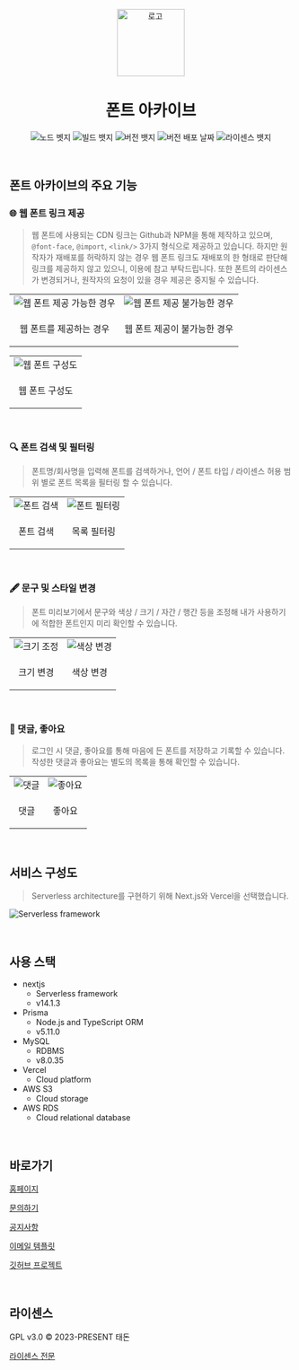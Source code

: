 <p align="center">
  <img src="https://fonts-archive.s3.ap-northeast-2.amazonaws.com/logo_squared.png"  alt="로고" align="center" height="120">
  <h1 align="center">폰트 아카이브</h1>
  <p align="center">
    <img src="https://img.shields.io/badge/node-v18.+-%231B73E7" alt="노드 벳지"/> 
    <img src="https://img.shields.io/badge/build-nextjs%20v14.+-%231B73E7" alt="빌드 뱃지"/>
    <img src="https://img.shields.io/github/v/release/taedonn/fonts-archive?color=1B73E7" alt="버전 뱃지"/>
    <img src="https://img.shields.io/github/release-date/taedonn/fonts-archive?color=1B73E7" alt="버전 배포 날짜"/>
    <img src="https://img.shields.io/badge/license-GPL%20v3.0-%231B73E7" alt="라이센스 뱃지"/>
  </p>
</p>

&nbsp;

## 폰트 아카이브의 주요 기능

### 🌐 웹 폰트 링크 제공

> 웹 폰트에 사용되는 CDN 링크는 Github과 NPM을 통해 제작하고 있으며, `@font-face`, `@import`, `<link/>` 3가지 형식으로 제공하고 있습니다. 하지만 원작자가 재배포를 허락하지 않는 경우 웹 폰트 링크도 재배포의 한 형태로 판단해 링크를 제공하지 않고 있으니, 이용에 참고 부탁드립니다. 또한 폰트의 라이센스가 변경되거나, 원작자의 요청이 있을 경우 제공은 중지될 수 있습니다.

<table align=center>
  <tr>
    <td>
      <img src="https://fonts-archive.s3.ap-northeast-2.amazonaws.com/readme_webfont.png" alt="웹 폰트 제공 가능한 경우"/>
    </td>
    <td>
      <img src="https://fonts-archive.s3.ap-northeast-2.amazonaws.com/readme_webfont_hide.png" alt="웹 폰트 제공 불가능한 경우"/>
    </td>
  </tr>
  <tr>
    <td>
      <p align=center>웹 폰트를 제공하는 경우</p>
    </td>
    <td>
      <p align=center>웹 폰트 제공이 불가능한 경우</p>
    </td>
  </tr>
</table>

<table align=center>
  <tr>
    <td>
      <img src="https://fonts-archive.s3.ap-northeast-2.amazonaws.com/readme_webfont_structure.svg" alt="웹 폰트 구성도"/>
    </td>
  </tr>
  <tr>
    <td>
      <p align=center>웹 폰트 구성도</p>
    </td>
  </tr>
</table>

&nbsp;

### 🔍 폰트 검색 및 필터링

> 폰트명/회사명을 입력해 폰트를 검색하거나, 언어 / 폰트 타입 / 라이센스 허용 범위 별로 폰트 목록을 필터링 할 수 있습니다.

<table align=center>
  <tr>
    <td>
      <img src="https://fonts-archive.s3.ap-northeast-2.amazonaws.com/readme_font_search.gif" alt="폰트 검색"/>
    </td>
    <td>
      <img src="https://fonts-archive.s3.ap-northeast-2.amazonaws.com/readme_font_filtering.gif" alt="폰트 필터링"/>
    </td>
  </tr>
  <tr>
    <td>
      <p align=center>폰트 검색</p>
    </td>
    <td>
      <p align=center>목록 필터링</p>
    </td>
  </tr>
</table>

&nbsp;

### 🖋️ 문구 및 스타일 변경

> 폰트 미리보기에서 문구와 색상 / 크기 / 자간 / 행간 등을 조정해 내가 사용하기에 적합한 폰트인지 미리 확인할 수 있습니다.

<table align=center>
  <tr>
    <td>
      <img src="https://fonts-archive.s3.ap-northeast-2.amazonaws.com/readme_change_size.gif" alt="크기 조정"/>
    </td>
    <td>
      <img src="https://fonts-archive.s3.ap-northeast-2.amazonaws.com/readme_change_color.gif" alt="색상 변경"/>
    </td>
  </tr>
  <tr>
    <td>
      <p align=center>크기 변경</p>
    </td>
    <td>
      <p align=center>색상 변경</p>
    </td>
  </tr>
</table>

&nbsp;

### 💙 댓글, 좋아요

> 로그인 시 댓글, 좋아요를 통해 마음에 든 폰트를 저장하고 기록할 수 있습니다. 작성한 댓글과 좋아요는 별도의 목록을 통해 확인할 수 있습니다.

<table align=center>
  <tr>
    <td>
      <img src="https://fonts-archive.s3.ap-northeast-2.amazonaws.com/readme_type_comment.gif" alt="댓글"/>
    </td>
    <td>
      <img src="https://fonts-archive.s3.ap-northeast-2.amazonaws.com/readme_type_like.gif" alt="좋아요"/>
    </td>
  </tr>
  <tr>
    <td>
      <p align=center>댓글</p>
    </td>
    <td>
      <p align=center>좋아요</p>
    </td>
  </tr>
</table>

&nbsp;

## 서비스 구성도

> Serverless architecture를 구현하기 위해 Next.js와 Vercel을 선택했습니다.

![Serverless framework](https://fonts-archive.s3.ap-northeast-2.amazonaws.com/readme-serverless-architecture.svg)

&nbsp;

## 사용 스택

- nextjs
  - Serverless framework
  - v14.1.3
- Prisma
  - Node.js and TypeScript ORM
  - v5.11.0
- MySQL
  - RDBMS
  - v8.0.35
- Vercel
  - Cloud platform
- AWS S3
  - Cloud storage
- AWS RDS
  - Cloud relational database

&nbsp;

## 바로가기

[홈페이지](https://fonts.taedonn.com)

[문의하기](https://fonts.taedonn.com/issue)

[공지사항](https://fonts.taedonn.com/notices)

[이메일 템플릿](https://github.com/taedonn/fonts-archive-email-template)

[깃허브 프로젝트](https://github.com/fonts-archive)

&nbsp;

## 라이센스

GPL v3.0 © 2023-PRESENT 태돈

[라이센스 전문](https://www.gnu.org/licenses/gpl-3.0.html)
